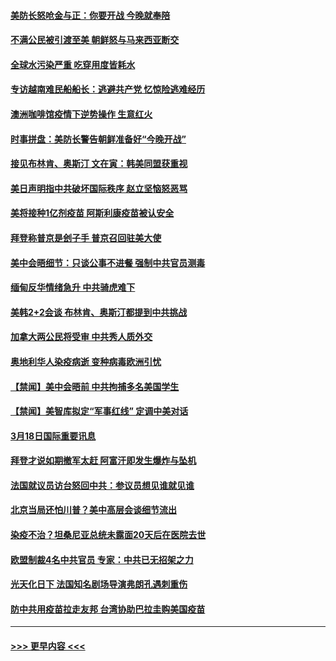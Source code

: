 #### [美防长怒呛金与正：你要开战 今晚就奉陪](../pages/prog202/a103076731.md?t=03191251) 
#### [不满公民被引渡至美 朝鲜怒与马来西亚断交](../pages/prog202/a103076705.md?t=03191251) 
#### [全球水污染严重 吃穿用度皆耗水](../pages/prog202/a103076601.md?t=03191251) 
#### [专访越南难民船船长：逃避共产党 忆惊险逃难经历](../pages/prog202/a103076600.md?t=03191251) 
#### [澳洲咖啡馆疫情下逆势操作 生意红火](../pages/prog202/a103076613.md?t=03191251) 
#### [时事拼盘：美防长警告朝鲜准备好“今晚开战”](../pages/prog202/a103076615.md?t=03191251) 
#### [接见布林肯、奥斯汀 文在寅：韩美同盟获重视](../pages/prog202/a103076604.md?t=03191251) 
#### [美日声明指中共破坏国际秩序 赵立坚恼怒恶骂](../pages/prog202/a103076545.md?t=03191251) 
#### [美将接种1亿剂疫苗 阿斯利康疫苗被认安全](../pages/prog202/a103076575.md?t=03191251) 
#### [拜登称普京是刽子手 普京召回驻美大使](../pages/prog202/a103076565.md?t=03191251) 
#### [美中会晤细节：只谈公事不进餐 强制中共官员测毒](../pages/prog202/a103076482.md?t=03191251) 
#### [缅甸反华情绪急升 中共骑虎难下](../pages/prog202/a103076472.md?t=03191251) 
#### [美韩2+2会谈 布林肯、奥斯汀都提到中共挑战](../pages/prog202/a103076384.md?t=03191251) 
#### [加拿大两公民将受审 中共秀人质外交](../pages/prog202/a103076375.md?t=03191251) 
#### [奥地利华人染疫病逝 变种病毒欧洲引忧](../pages/prog202/a103076358.md?t=03191251) 
#### [【禁闻】美中会晤前 中共拘捕多名美国学生](../pages/prog202/a103076355.md?t=03191251) 
#### [【禁闻】美智库拟定“军事红线” 定调中美对话](../pages/prog202/a103076311.md?t=03191251) 
#### [3月18日国际重要讯息](../pages/prog202/a103076087.md?t=03191251) 
#### [拜登才说如期撤军太赶 阿富汗即发生爆炸与坠机](../pages/prog202/a103076048.md?t=03191251) 
#### [法国就议员访台怒回中共：参议员想见谁就见谁](../pages/prog202/a103076032.md?t=03191251) 
#### [北京当局还怕川普？美中高层会谈细节流出](../pages/prog202/a103076018.md?t=03191251) 
#### [染疫不治？坦桑尼亚总统未露面20天后在医院去世](../pages/prog202/a103075917.md?t=03191251) 
#### [欧盟制裁4名中共官员 专家：中共已无招架之力](../pages/prog202/a103075907.md?t=03191251) 
#### [光天化日下 法国知名剧场导演弗朗孔遇刺重伤](../pages/prog202/a103075898.md?t=03191251) 
#### [防中共用疫苗拉走友邦 台湾协助巴拉圭购美国疫苗](../pages/prog202/a103075778.md?t=03191251) 

----
#### [ >>> 更早内容 <<< ](../indexes/prog202-earlier.md)
